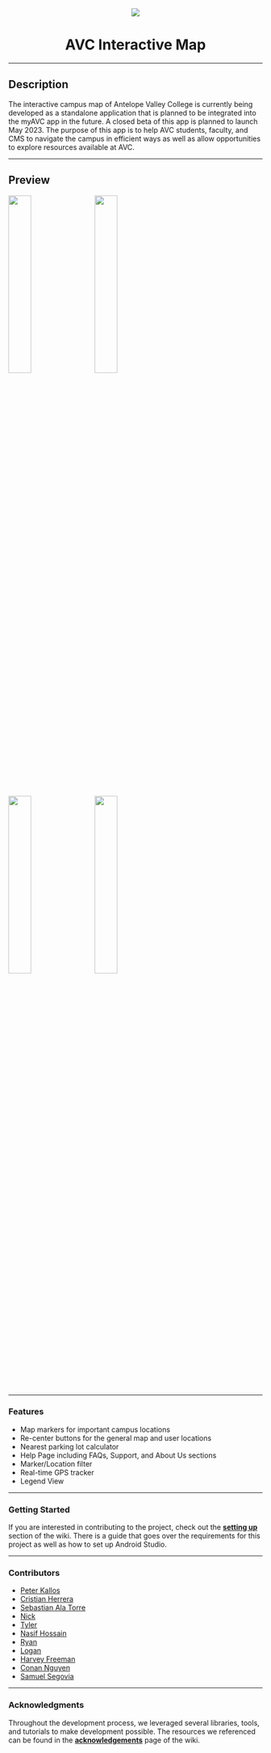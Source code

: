 <div align="center">
  <img src="https://user-images.githubusercontent.com/97070073/199654750-9662d503-29fb-4030-9614-7040b20bb376.png">
  
# AVC Interactive Map
</div>

---

## Description 

The interactive campus map of Antelope Valley College is currently being developed as a standalone application 
that is planned to be integrated into the myAVC app in the future. A closed beta of this app is planned to launch
May 2023. The purpose of this app is to help AVC students, faculty, and CMS to navigate the campus in efficient ways
as well as allow opportunities to explore resources available at AVC.

---

## Preview

<div align="left">
  <img src="../assets/demo0.jpg?raw=true" width="30%">
  &nbsp; &nbsp;
  <img src="../assets/demo1.jpg?raw=true" width="30%">
</div>
&nbsp; &nbsp;
<div>
  <img src="../assets/demo2.jpg?raw=true" width="30%">
  &nbsp; &nbsp;
  <img src="../assets/demo3.jpg?raw=true" width="30%">
</div>

---

### Features

* Map markers for important campus locations
* Re-center buttons for the general map and user locations
* Nearest parking lot calculator
* Help Page including FAQs, Support, and About Us sections
* Marker/Location filter
* Real-time GPS tracker
* Legend View 

---

### Getting Started

If you are interested in contributing to the project, check out the **[setting up](https://github.com/AVC-Computer-Science-Comittee-Projects/InteractiveCampusMap/wiki/Setting-up)** section of the wiki. There is a guide that goes over the requirements for this project as well as how to set up Android Studio.

---

### Contributors

- [Peter Kallos](https://kallosp.github.io/)
- [Cristian Herrera](https://cristianherrera.dev/)
- [Sebastian Ala Torre](https://github.com/stardustgd)
- [Nick](https://github.com/nickg309)
- [Tyler](https://github.com/tcartermills)
- [Nasif Hossain](https://github.com/nhoss)
- [Ryan](https://github.com/ryanreevess)
- [Logan](https://github.com/Logsans)
- [Harvey Freeman](https://github.com/Hjfreeman0623)
- [Conan Nguyen](https://github.com/conan-nhat-nguyen)
- [Samuel Segovia](https://github.com/SFalcon7)

---

### Acknowledgments

Throughout the development process, we leveraged several libraries, tools, and tutorials to make development possible. The resources we referenced can be found in the **[acknowledgements](https://github.com/AVC-Computer-Science-Comittee-Projects/InteractiveCampusMap/wiki/Acknowledgments)** page of the wiki.
